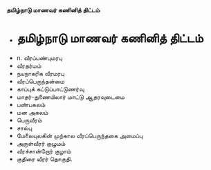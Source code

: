 **தமிழ்நாடு மாணவர் கணினித் திட்டம்**
- # தமிழ்நாடு மாணவர் கணினித் திட்டம்
- n. வீரப்பண்புமரபு
- வீரதர்மம்
- நயநாகரிக வீரமரபு
- வீரப்பெருந்தன்மை
- காப்புக் கட்டுப்பாட்டுணர்வு
- மாதர்-துணையிலார் மாட்டு ஆதரவுடைமை
- பண்பகலம்
- மன அகலம்
- பெருவீரம்
- சால்பு
- மேலையுலகின் முற்கால வீரப்பெருந்தகை அமைப்பு
- அருள்வீரர் குழுமம்
- வீரச்சான்றோர் குழாம்
- குதிரை வீரர் தொகுதி.

